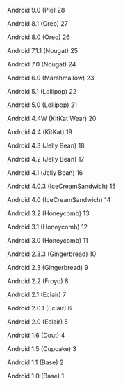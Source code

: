 Android 9.0 (Pie)	28

Android 8.1 (Oreo)	27

Android 8.0 (Oreo)	26

Android 7.1.1 (Nougat)	25

Android 7.0 (Nougat)	24

Android 6.0 (Marshmallow)	23

Android 5.1 (Lollipop)	22

Android 5.0 (Lollipop)	21

Android 4.4W (KitKat Wear)	20

Android 4.4 (KitKat)	19

Android 4.3 (Jelly Bean)	18

Android 4.2 (Jelly Bean)	17

Android 4.1 (Jelly Bean)	16

Android 4.0.3 (IceCreamSandwich)	15

Android 4.0 (IceCreamSandwich)	14

Android 3.2 (Honeycomb)	13

Android 3.1 (Honeycomb)	12

Android 3.0 (Honeycomb)	11

Android 2.3.3 (Gingerbread)	10

Android 2.3 (Gingerbread)	9

Android 2.2 (Froyo)	8

Android 2.1 (Eclair)	7

Android 2.0.1 (Eclair)	6

Android 2.0 (Eclair)	5

Android 1.6 (Dout)	4

Android 1.5 (Cupcake)	3

Android 1.1 (Base)	2

Android 1.0 (Base)	1
